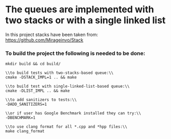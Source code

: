 # The queues are implemented with two stacks or with a single linked list

In this project stacks have been taken from: https://github.com/Mirageinvo/Stack

### To build the project the following is needed to be done:

```
mkdir build && cd build/

\\to build tests with two-stacks-based queue:\\
cmake -DSTACK_IMPL=1 .. && make

\\to build test with single-linked-list-based queue:\\
cmake -DLIST_IMPL .. && make

\\to add sanitizers to tests:\\
-DADD_SANITIZERS=1

\\or if user has Google Benchmark installed they can try:\\
-DBENCHMARK=1

\\to use clang format for all *.cpp and *hpp files:\\
make clang_format
```